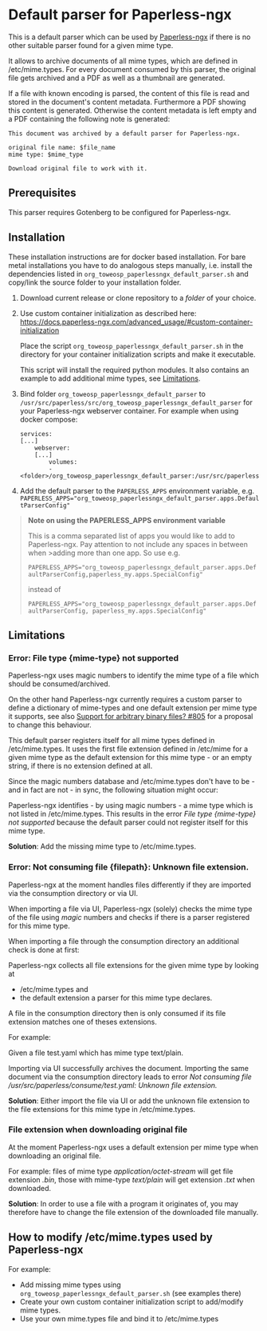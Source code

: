 # Default parser for Paperless-ngx 
This is a default parser which can be used by [Paperless-ngx](https://docs.paperless-ngx.com/) if there is no other suitable parser found for a given mime type.

It allows to archive documents of all mime types, which are defined in /etc/mime.types. For every document consumed by this parser, the original file gets archived and a PDF as well as a thumbnail are generated.

If a file with known encoding is parsed, the content of this file is read and stored in the document's content metadata. Furthermore a PDF showing this content is generated. Otherwise the content metadata is left empty and a PDF containing the following note is generated: 

    This document was archived by a default parser for Paperless-ngx. 

    original file name: $file_name
    mime type: $mime_type

    Download original file to work with it.

## Prerequisites
This parser requires Gotenberg to be configured for Paperless-ngx.

## Installation
These installation instructions are for docker based installation. For bare metal installations you have to do analogous steps manually, i.e. install the dependencies listed in `org_toweosp_paperlessngx_default_parser.sh` and copy/link the source folder to your installation folder.  

1. Download current release or clone repository to a _folder_ of your choice.

2. Use custom container initialization as described here: https://docs.paperless-ngx.com/advanced_usage/#custom-container-initialization
   
   Place the script `org_toweosp_paperlessngx_default_parser.sh` in the directory for your container initialization scripts and make it executable.

   This script will install the required python modules. It also contains an example to add additional mime types, see [Limitations](#limitations).

3. Bind folder `org_toweosp_paperlessngx_default_parser` to `/usr/src/paperless/src/org_toweosp_paperlessngx_default_parser` for your Paperless-ngx webserver container. For example when using docker compose:

    ```
    services:
    [...]    
        webserver:
        [...]
            volumes:
            - <folder>/org_toweosp_paperlessngx_default_parser:/usr/src/paperless/src/org_toweosp_paperlessngx_default_parser
    ```
4. Add the default parser to the `PAPERLESS_APPS` environment variable, e.g. 
   `PAPERLESS_APPS="org_toweosp_paperlessngx_default_parser.apps.DefaultParserConfig"`

> **Note on using the PAPERLESS_APPS environment variable**
>
>This is a comma separated list of apps you would like to add to Paperless-ngx. Pay attention to not include any spaces in between when >adding more than one app. So use e.g.
>
>`PAPERLESS_APPS="org_toweosp_paperlessngx_default_parser.apps.DefaultParserConfig,paperless_my.apps.SpecialConfig"`
>
>instead of
>
>`PAPERLESS_APPS="org_toweosp_paperlessngx_default_parser.apps.DefaultParserConfig, paperless_my.apps.SpecialConfig"`

## Limitations

### __Error: File type {mime-type} not supported__
Paperless-ngx uses magic numbers to identify the mime type of a file which should be consumed/archived.

On the other hand Paperless-ngx currently requires a custom parser to define a dictionary of mime-types and one default extension per mime type it supports, see also [Support for arbitrary binary files? #805](https://github.com/paperless-ngx/paperless-ngx/discussions/805#discussioncomment-11020559) for a proposal to change this behaviour.

This default parser registers itself for all mime types defined in /etc/mime.types. It uses the first file extension defined in /etc/mime for a given mime type as the default extension for this mime type - or an empty string, if there is no extension defined at all.

Since the magic numbers database and /etc/mime.types don't have to be - and in fact are not - in sync, the following situation might occur:

Paperless-ngx identifies - by using magic numbers - a mime type which is not listed in /etc/mime.types. This results in the error _File type {mime-type} not supported_ because the default parser could not register itself for this mime type.

**Solution**: Add the missing mime type to /etc/mime.types.

### __Error: Not consuming file {filepath}: Unknown file extension.__
Paperless-ngx at the moment handles files differently if they are imported via the consumption directory or via UI.

When importing a file via UI, Paperless-ngx (solely) checks the mime type of the file using _magic_ numbers and checks if there is a parser registered for this mime type.

When importing a file through the consumption directory an additional check is done at first:

Paperless-ngx collects all file extensions for the given mime type by looking at 
- /etc/mime.types and 
- the default extension a parser for this mime type declares. 

A file in the consumption directory then is only consumed if its file extension matches one of theses extensions.

For example:

Given a file test.yaml which has mime type text/plain.

Importing via UI successfully archives the document. Importing the same document via the consumption directory leads to error 
_Not consuming file /usr/src/paperless/consume/test.yaml: Unknown file extension._

**Solution**: Either import the file via UI or add the unknown file extension to the file extensions for this mime type in /etc/mime.types.

### __File extension when downloading original file__
At the moment Paperless-ngx uses a default extension per mime type when downloading an original file.

For example: files of mime type _application/octet-stream_ will get file extension _.bin_, those with mime-type _text/plain_ will get extension _.txt_ when downloaded.

**Solution**: In order to use a file with a program it originates of, you may therefore have to change the file extension of the downloaded file manually.

## __How to modify /etc/mime.types used by Paperless-ngx__
For example:
- Add missing mime types using `org_toweosp_paperlessngx_default_parser.sh` (see examples there)
- Create your own custom container initialization script to add/modify mime types.
- Use your own mime.types file and bind it to /etc/mime.types
